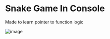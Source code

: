 # Snake Game In Console

Made to learn pointer to function logic


![image](https://github.com/user-attachments/assets/77b93dce-1c87-4ad7-8f50-37ed4584e2a7)

